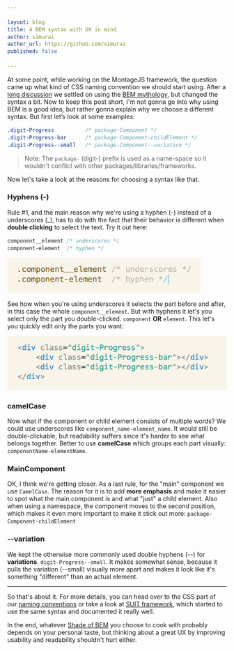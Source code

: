 ```yaml
---

layout: blog
title: A BEM syntax with UX in mind
author: simurai
author_url: https://github.com/simurai
published: false

---
```


At some point, while working on the MontageJS framework, the question came up what kind of CSS naming convention we should start using. After a [long discussion](https://github.com/montagejs/montage/issues/795) we settled on using the [BEM mythology](http://bem.info/method/definitions/), but changed the syntax a bit. Now to keep this post short, I'm not gonna go into why using BEM is a good idea, but rather gonna explain why we choose a different syntax. But first let’s look at some examples:

```css
.digit-Progress          /* package-Component */
.digit-Progress-bar      /* package-Component-childElement */
.digit-Progress--small   /* package-Component--variation */
```

> Note: The `package-` (digit-) prefix is used as a name-space so it wouldn't conflict with other packages/libraries/frameworks.

Now let's take a look at the reasons for choosing a syntax like that.

### Hyphens (-)
Rule #1, and the main reason why we're using a hyphen (-) instead of a underscores (_), has to do with the fact that their behavior is different when __double clicking__ to select the text. Try it out here:

```css
component__element /* underscores */
component-element  /* hyphen */
```

![naming-conventions-1](/images/blog/naming-conventions-1.gif)

See how when you're using underscores it selects the part before and after, in this case the whole `component__element`. But with hyphens it let's you select only the part you double-clicked. `component` __OR__ `element`. This let's you quickly edit only the parts you want:

![naming-conventions-2](/images/blog/naming-conventions-2.gif)

### camelCase
Now what if the component or child element consists of multiple words? We could use underscores like `component_name-element_name`. It would still be double-clickable, but readability suffers since it's harder to see what belongs together. Better to use __camelCase__ which groups each part visually: `componentName-elementName`.

### MainComponent
OK, I think we're getting closer. As a last rule, for the "main" component we use `CamelCase`. The reason for it is to add __more emphasis__ and make it easier to spot what the main component is and what "just" a child element. Also when using a namespace, the component moves to the second position, which makes it even more important to make it stick out more: `package-Component-childElement`

### --variation
We kept the otherwise more commonly used double hyphens (--) for __variations__. `digit-Progress--small`. It makes somewhat sense, because it pulls the variation (--small) visually more apart and makes it look like it's something "different" than an actual element.

-------------

So that's about it. For more details, you can head over to the CSS part of our [naming conventions](http://montagejs.org/docs/naming-conventions.html#toc_3) or take a look at [SUIT framework](https://github.com/suitcss/suit/blob/master/doc/naming-conventions.md), which started to use the same syntax and documented it really well.

In the end, whatever [Shade of BEM](http://blog.kaelig.fr/post/48196348743/fifty-shades-of-bem) you choose to cook with probably depends on your personal taste, but thinking about a great UX by improving usability and readability shouldn't hurt either.
